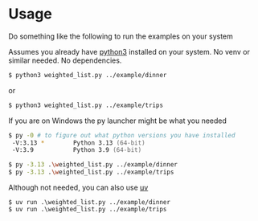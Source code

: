 # Usage

Do something like the following to run the examples on your system

Assumes you already have [python3](https://www.python.org) installed on your system. No venv or similar needed. No dependencies.

```zsh
$ python3 weighted_list.py ../example/dinner
```

or

```zsh
$ python3 weighted_list.py ../example/trips
```

If you are on Windows the py launcher might be what you needed

```zsh
$ py -0 # to figure out what python versions you have installed
 -V:3.13 *        Python 3.13 (64-bit)
 -V:3.9           Python 3.9 (64-bit)

$ py -3.13 .\weighted_list.py ../example/dinner
$ py -3.13 .\weighted_list.py ../example/trips
```

Although not needed, you can also use [uv](https://docs.astral.sh/uv/)

```shell
$ uv run .\weighted_list.py ../example/dinner
$ uv run .\weighted_list.py ../example/trips
```
